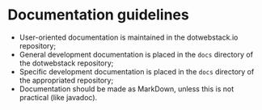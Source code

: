 # Documentation guidelines

- User-oriented documentation is maintained in the dotwebstack.io repository;
- General development documentation is placed in the `docs` directory of the dotwebstack repository;
- Specific development documentation is placed in the `docs` directory of the appropriated repository;
- Documentation should be made as MarkDown, unless this is not practical (like javadoc).
